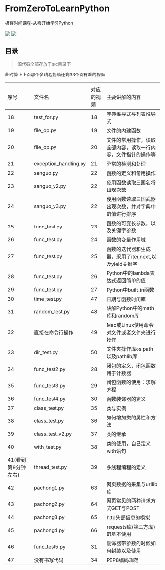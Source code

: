 # FromZeroToLearnPython
极客时间课程-从零开始学习Python<br/><br/>
 ![](https://img.shields.io/badge/Python-3.7-brightgreen.svg)    ![](<https://img.shields.io/badge/build-pass-brightgreen.svg>)
## 目录
> 源代码全部存放于src目录下
<table><th><tr><td>序号</td><td>文件名</td><td>对应的视频</td><td>主要讲解的内容</td></tr></th><tbody>
        <tr><td>18</td><td>test_for.py</td><td>18</td><td>字典推导式与列表推导式</td></tr>
        <tr><td>19</td><td>file_op.py</td><td>19</td><td>文件的内建函数</td></tr>
        <tr><td>20</td><td>file_op.py</td><td>20</td><td>文件的常用操作，读取全部内容，读取一行内容，文件指针的操作等</td></tr>
        <tr><td>21</td><td>exception_handling.py</td><td>21</td><td>异常的检测和处理</td></tr>
        <tr><td>22</td><td>sanguo.py</td><td>22</td><td>函数的定义和常用操作</td></tr>
        <tr><td>23</td><td>sanguo_v2.py</td><td>22</td><td>使用函数读取三国名将出现次数</td></tr>
        <tr><td>24</td><td>sanguo_v3.py</td><td>22</td><td>使用函数读取三国武器出现次数，并对字典中的值进行排序</td></tr>
        <tr><td>25</td><td>func_test.py</td><td>23</td><td>函数的可变长参数，以及关键字参数</td></tr>
        <tr><td>26</td><td>func_test.py</td><td>24</td><td>函数的变量作用域</td></tr>
        <tr><td>27</td><td>func_test.py</td><td>25</td><td>函数的迭代器和生成器，采用了iter,next,以及yield关键字</td></tr>
        <tr><td>28</td><td>func_test.py</td><td>26</td><td>Python中的lambda表达式返回简单的值</td></tr>
        <tr><td>29</td><td>func_test.py</td><td>27</td><td>Python中built_in函数</td></tr>
        <tr><td>30</td><td>time_test.py</td><td>47</td><td>日期与函数时间库</td></tr>
        <tr><td>31</td><td>random_test.py</td><td>48</td><td>讲解Python中的math库和random库</td></tr>        
        <tr><td>32</td><td>直接在命令行操作</td><td>49</td><td>Mac或Linux使用命令对文件或者文件夹进行操作</td></tr>
        <tr><td>33</td><td>dir_test.py</td><td>50</td><td>文件夹操作库os.path以及pathlib库</td></tr>
        <tr><td>34</td><td>func_test2.py</td><td>28</td><td>闭包的定义，闭包函数用于计数器</td></tr>
        <tr><td>35</td><td>func_test3.py</td><td>29</td><td>闭包函数的使用：求解方程</td></tr>
        <tr><td>36</td><td>func_test4.py</td><td>30</td><td>函数装饰器的定义</td></tr>
        <tr><td>37</td><td>class_test.py</td><td>35</td><td>类与实例</td></tr>
        <tr><td>38</td><td>class_test.py</td><td>36</td><td>如何增加类的属性和方法</td></tr>
        <tr><td>39</td><td>class_test_v2.py</td><td>37</td><td>类的继承</td></tr>
        <tr><td>40</td><td>with_test.py</td><td>38</td><td>类的使用，自己定义with语句</td></tr>
        <tr><td>41(看到第9分钟左右)</td><td>thread_test.py</td><td>39</td><td>多线程编程的定义</td></tr>        此时算上上面那个多线程视频还剩33个没有看的视频
        <tr><td>42</td><td>pachong1.py</td><td>63</td><td>网页数据的采集与urllib库</td></tr>
        <tr><td>43</td><td>pachong2.py</td><td>64</td><td>网页常见的两种请求方式GET与POST</td></tr>
        <tr><td>44</td><td>pachong3.py</td><td>65</td><td>http头部信息的模拟</td></tr>
        <tr><td>45</td><td>pachong4.py</td><td>66</td><td>requests库(第三方库)的基本使用</td></tr>
        <tr><td>46</td><td>func_test5.py</td><td>31</td><td>装饰器带参数的时候如何封装以及使用</td></tr>
        <tr><td>47</td><td>没有书写代码</td><td>34</td><td>PEP8编码规范</td></tr>


</tbody>
</table>
